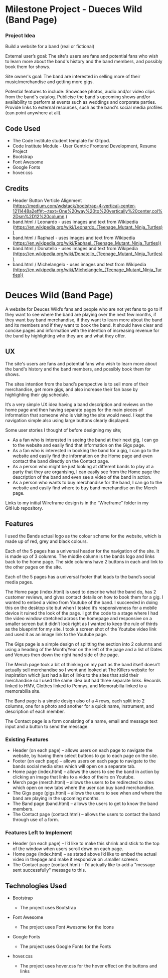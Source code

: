# Milestone Project - Dueces Wild (Band Page)

### Project Idea
Build a website for a band (real or fictional)

External user’s goal:
The site's users are fans and potential fans who wish to learn more about the band's history and the band members, and possibly book them for shows.

Site owner's goal:
The band are interested in selling more of their music/merchandise and getting more gigs.

Potential features to include:
Showcase photos, audio and/or video clips from the band's catalog.
Publicise the band's upcoming shows and/or availability to perform at events such as weddings and corporate parties.
Provide links to external resources, such as the band's social media profiles (can point anywhere at all).

## Code Used

- The Code Institute student template for Gitpod.
- Code Institute Module - User Centric Frontend Development, Resume Project
- Bootstrap
- Font Awesome
- Google Fonts
- hover.css

## Credits
- Header Button Verticle Alignment (https://medium.com/wdstack/bootstrap-4-vertical-center-1211448a2eff#:~:text=One%20way%20to%20vertically%20center,col%2Dsm%2D12%20column.)
- band.html / Leonardo - uses images and text from Wikipedia (https://en.wikipedia.org/wiki/Leonardo_(Teenage_Mutant_Ninja_Turtles))
- band.html / Raphael - uses images and text from Wikipedia (https://en.wikipedia.org/wiki/Raphael_(Teenage_Mutant_Ninja_Turtles))
- band.html / Donatello - uses images and text from Wikipedia (https://en.wikipedia.org/wiki/Donatello_(Teenage_Mutant_Ninja_Turtles))
- band.html / Michelangelo - uses images and text from Wikipedia (https://en.wikipedia.org/wiki/Michelangelo_(Teenage_Mutant_Ninja_Turtles))

# Deuces Wild (Band Page)

A website for Deuces Wild’s fans and people who are not yet fans to go to if they want to see where the band are playing over the next few months, if they want buy band merchandise, if they want to learn more about the band and its members and if they want to book the band.
It should have clear and concise pages and information with the intention of increasing revenue for the band by highlighting who they are and what they offer.

## UX

The site's users are fans and potential fans who wish to learn more about the band's history and the band members, and possibly book them for shows.

The sites intention from the band’s perspective is to sell more of their merchandise, get more gigs, and also increase their fan base by highlighting their gig schedule.

It’s a very simple UX idea having a band description and reviews on the home page and then having separate pages for the main pieces of information that someone who is visiting the site would need. I kept the navigation simple also using large buttons clearly displayed.

Some user stories I thought of before designing my site;

* As a fan who is interested in seeing the band at their next gig, I can go to the website and easily find that information on the Gigs page.
* As a fan who is interested in booking the band for a gig, I can go to the website and easily find the information on the Home page and even contact the band directly on the Contact page.
* As a person who might be just looking at different bands to play at a party that they are organising, I can easily see from the Home page the description of the band and even see a video of the band in action.
* As a person who wants to buy merchandise for the band, I can go to the website and easily find where to buy band merchandise on the Merch page.

Links to my initial Wireframe design is in the “Wireframe” folder in my GitHub repository.

## Features 

I used the Bands actual logo as the colour scheme for the website, which is made up of red, grey and black colours.

Each of the 5 pages has a universal header for the navigation of the site. It is made up of 3 columns. The middle column is the bands logo and links back to the home page. The side columns have 2 buttons in each and link to the other pages on the site.

Each of the 5 pages has a universal footer that leads to the band’s social media pages.

The Home page (index.html) is used to describe what the band do, has 2 customer reviews, and gives contact details on how to book them for a gig. I wanted to embed a video from Youtube of the band. I succeeded in doing this on the desktop site but when I tested it’s responsiveness for a mobile device it ruined the look of the page. I got the code to a stage where I had the video window stretched across the homepage and responsive on a smaller screen but it didn’t look right as I wanted to keep the rule of thirds as the blueprint for my site. I took a screen shot of the Youtube video link and used it as an image link to the Youtube page.

The Gigs page is a simple design of splitting the section into 2 columns and using a heading of the Month/Year on the left of the page and a list of Dates and Venues then down the right hand side of the page.

The Merch page took a bit of thinking on my part as the band itself doesn’t actually sell merchandise so I went and looked at The Killers website for inspiration which just had a list of links to the sites that sold their merchandise so I used the same idea but had three separate links. Records linked to HMV, Clothes linked to Pennys, and Memorabilia linked to a memorabilia site.

The Band page is a simple design also of a 4 rows, each split into 2 columns, one for a photo and another for a quick name, instrument, and description of each member.

The Contact page is a form consisting of a name, email and message text input and a button to send the message.

### Existing Features
* Header (on each page) – allows users on each page to navigate the website, by having them select buttons to go to each page on the site.
* Footer (on each page) – allows users on each page to navigate to the bands social media sites which will open on a separate tab.
* Home page (index.html) – allows the users to see the band in action by clicking an image that links to a video of theirs on Youtube.
* Merch page (merch.html) – allows the users to be redirected to sites which open on new tabs where the user can buy band merchandise.
* The Gigs page (gigs.html) – allows the users to see when and where the band are playing in the upcoming months.
* The Band page (band.html) – allows the users to get to know the band members.
* The Contact page (contact.html) – allows the users to contact the band through use of a form.

### Features Left to Implement
* Header (on each page) – I’d like to make this shrink and stick to the top of the window when users scroll down on each page.
* Home page (index.html) – as stated above I’d like to embed the actual video in thepage and make it responsive on .smaller screens
* The Contact page (contact.html) – I’d actually like to add a "message sent successfully" message to this.

## Technologies Used

* Bootstrap
    * The project uses Bootstrap

* Font Awesome
    * The project uses Font Awesome for the Icons

* Google Fonts
    * The project uses Google Fonts for the Fonts

* hover.css
    * The project uses hover.css for the hover effect on the buttons and links

